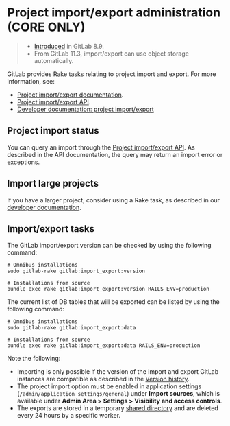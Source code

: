 # Project import/export administration **(CORE ONLY)**

> - [Introduced](https://gitlab.com/gitlab-org/gitlab-foss/-/issues/3050) in GitLab 8.9.
> - From GitLab 11.3, import/export can use object storage automatically.

GitLab provides Rake tasks relating to project import and export. For more information, see:

- [Project import/export documentation](../../user/project/settings/import_export.md).
- [Project import/export API](../../api/project_import_export.md).
- [Developer documentation: project import/export](../../development/import_export.md)

## Project import status

You can query an import through the [Project import/export API](../../api/project_import_export.md#import-status).
As described in the API documentation, the query may return an import error or exceptions.

## Import large projects

If you have a larger project, consider using a Rake task, as described in our [developer documentation](../../development/import_project.md#importing-via-a-rake-task).

## Import/export tasks

The GitLab import/export version can be checked by using the following command:

```shell
# Omnibus installations
sudo gitlab-rake gitlab:import_export:version

# Installations from source
bundle exec rake gitlab:import_export:version RAILS_ENV=production
```

The current list of DB tables that will be exported can be listed by using the following command:

```shell
# Omnibus installations
sudo gitlab-rake gitlab:import_export:data

# Installations from source
bundle exec rake gitlab:import_export:data RAILS_ENV=production
```

Note the following:

- Importing is only possible if the version of the import and export GitLab instances are
  compatible as described in the [Version history](../../user/project/settings/import_export.md#version-history).
- The project import option must be enabled in
  application settings (`/admin/application_settings/general`) under **Import sources**, which is available
  under **Admin Area > Settings > Visibility and access controls**.
- The exports are stored in a temporary [shared directory](../../development/shared_files.md)
  and are deleted every 24 hours by a specific worker.
